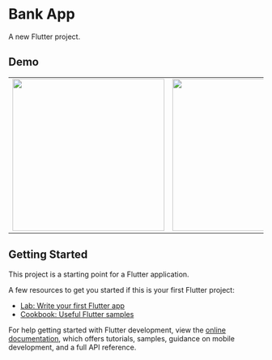 # Bank App

A new Flutter project.

## Demo
<table>
  <td><img src="https://github.com/Michellehlcn/flutter_bank_app/assets/83108919/71e5a8a3-6d4b-4839-8abb-a8f325fa4d08" width="300"/></td>
  <td><img src="https://github.com/Michellehlcn/flutter_bank_app/assets/83108919/058fee2d-909c-41af-9f36-5216d53645ee" width="300"/></td>
  <td><img src="https://github.com/Michellehlcn/flutter_bank_app/assets/83108919/6bfacce5-3770-4249-b0e0-02468562118d" width="300"/></td>
</table>

## Getting Started

This project is a starting point for a Flutter application.

A few resources to get you started if this is your first Flutter project:

- [Lab: Write your first Flutter app](https://docs.flutter.dev/get-started/codelab)
- [Cookbook: Useful Flutter samples](https://docs.flutter.dev/cookbook)

For help getting started with Flutter development, view the
[online documentation](https://docs.flutter.dev/), which offers tutorials,
samples, guidance on mobile development, and a full API reference.
